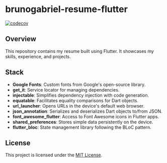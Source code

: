 # brunogabriel-resume-flutter

[![codecov](https://codecov.io/github/brunogabriel/brunogabriel-resume-flutter/graph/badge.svg?token=CKNB0ZVIPG)](https://codecov.io/github/brunogabriel/brunogabriel-resume-flutter)

## Overview
This repository contains my resume built using Flutter. It showcases my skills, experience, and projects.

## Stack

- **Google Fonts**: Custom fonts from Google's open-source library.
- **get_it**: Service locator for managing dependencies.
- **injectable**: Simplifies dependency injection with code generation.
- **equatable**: Facilitates equality comparisons for Dart objects.
- **url_launcher**: Opens URLs in the device's default web browser.
- **json_annotation**: Serializes and deserializes Dart objects to/from JSON.
- **font_awesome_flutter**: Access to Font Awesome icons in Flutter apps.
- **shared_preferences**: Stores simple data persistently on the device.
- **flutter_bloc**: State management library following the BLoC pattern.

## License
This project is licensed under the [MIT License](LICENSE).
